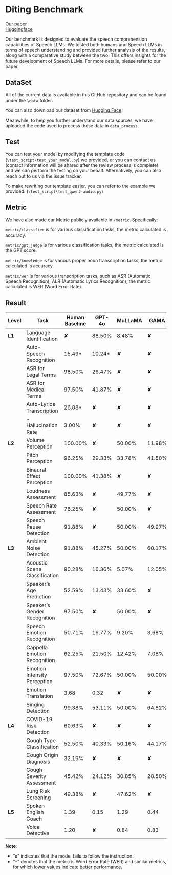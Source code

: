 # Diting Benchmark

[Our paper]()  
[Huggingface](https://huggingface.co/datasets/FreedomIntelligence/DitingBench)

Our benchmark is designed to evaluate the speech comprehension capabilities of Speech LLMs. We tested both humans and Speech LLMs in terms of speech understanding and provided further analysis of the results, along with a comparative study between the two. This offers insights for the future development of Speech LLMs. For more details, please refer to our paper.

## DataSet

All of the current data is available in this GitHub repository and can be found under the `\data` folder.

You can also download our dataset from [Hugging Face](https://huggingface.co/datasets/FreedomIntelligence/DitingBench).

Meanwhile, to help you further understand our data sources, we have uploaded the code used to process these data in `data_process`.


## Test
You can test your model by modifying the template code (`\test_script\test_your_model.py`) we provided, or you can contact us (contact information will be shared after the review process is complete) and we can perform the testing on your behalf. Alternatively, you can also reach out to us via the issue tracker.

To make rewriting our template easier, you can refer to the example we provided. (`\test_script\test_qwen2-audio.py`)
## Metric
We have also made our Metric publicly available in `/metric`. Specifically:

`metric/classifier` is for various classification tasks, the metric calculated is accuracy.

`metric/gpt_judge` is for various classification tasks, the metric calculated is the GPT score.

`metric/knowledge` is for various proper noun transcription tasks, the metric calculated is accuracy.

`metric/wer` is for various transcription tasks, such as ASR (Automatic Speech Recognition), ALR (Automatic Lyrics Recognition), the metric calculated is WER (Word Error Rate).


## Result

| **Level** | **Task**                     | **Human Baseline** | **GPT-4o** | **MuLLaMA** | **GAMA** | **SALMONN** | **Qwen2-Audio** |
|-----------|------------------------------|--------------------|------------|-------------|----------|-------------|-----------------|
| **L1**    | Language Identification       | ✘                  | 88.50%     | 8.48%       | ✘        | 35.17%      | 96.44%          |
|           | Auto-Speech Recognition       | 15.49*         | 10.24*  | ✘           | ✘        | 5.45*    | 4.63*        |
|           | ASR for Legal Terms           | 98.50%             | 26.47%     | ✘           | ✘        | ✘           | 81.04%          |
|           | ASR for Medical Terms         | 97.50%             | 41.87%     | ✘           | ✘        | ✘           | 53.86%          |
|           | Auto-Lyrics Transcription     | 26.88*          | ✘          | ✘           | ✘        | 77.12*   | 32.48*       |
|           | - Hallucination Rate          | 3.00%              | ✘          | ✘           | ✘        | 29.26%      | 38.21%          |
| **L2**    | Volume Perception             | 100.00%            | ✘          | 50.00%      | 11.98%   | 53.22%      | 48.96%          |
|           | Pitch Perception              | 96.25%             | 29.33%     | 33.78%      | 41.50%   | 50.00%      | 50.00%          |
|           | Binaural Effect Perception    | 100.00%            | 41.38%     | ✘           | ✘        | 49.88%      | ✘               |
|           | Loudness Assessment           | 85.63%             | ✘          | 49.77%      | ✘        | ✘           | 50.13%          |
|           | Speech Rate Assessment        | 76.25%             | ✘          | 50.00%      | ✘        | ✘           | 44.93%          |
|           | Speech Pause Detection        | 91.88%             | ✘          | 50.00%      | 49.97%   | ✘           | 51.70%          |
| **L3**    | Ambient Noise Detection       | 91.88%             | 45.27%     | 50.00%      | 60.17%   | 49.88%      | 50.00%          |
|           | Acoustic Scene Classification | 90.28%             | 16.36%     | 5.07%       | 12.05%   | 20.74%      | 27.67%          |
|           | Speaker’s Age Prediction      | 52.59%             | 13.43%     | 33.60%      | ✘        | 36.87%      | 38.55%          |
|           | Speaker’s Gender Recognition  | 97.50%             | ✘          | 50.00%      | ✘        | 48.12%      | 79.60%          |
|           | Speech Emotion Recognition    | 50.71%             | 16.77%     | 9.20%       | 3.68%    | 10.93%      | 79.51%          |
|           | Cappella Emotion Recognition  | 62.25%             | 21.50%     | 12.42%      | 7.08%    | 14.62%      | 62.38%          |
|           | Emotion Intensity Perception  | 97.50%             | 72.67%     | 50.00%      | 50.00%   | 49.29%      | 50.00%          |
|           | Emotion Translation | 3.68               | 0.32       | ✘           | ✘        | 0.27        | 0.31            |
|           | Singing Detection             | 99.38%             | 53.11%     | 50.00%      | 64.82%   | 56.47%      | 50.22%          |
| **L4**    | COVID-19 Risk Detection       | 60.63%             | ✘          | ✘           | ✘        | 50.00%      | 14.17%          |
|           | Cough Type Classification     | 52.50%             | 40.33%     | 50.16%      | 44.17%   | 49.17%      | 43.39%          |
|           | Cough Origin Diagnosis        | 32.19%             | ✘          | ✘           | ✘        | 4.01%       | 25.65%          |
|           | Cough Severity Assessment     | 45.42%             | 24.12%     | 30.85%      | 28.50%   | 38.24%      | 33.86%          |
|           | Lung Risk Screening           | 49.38%             | ✘          | 47.62%      | ✘        | ✘           | 50.16%          |
| **L5**    | Spoken English Coach| 1.39               | 0.15       | 1.29        | 0.44     | 0.48        | 0.54            |
|           | Voice Detective    | 1.20               | ✘          | 0.84        | 0.83     | 0.86        | 1.24            |

**Note**:
- "`✘`" indicates that the model fails to follow the instruction.
- "`*`" denotes that the metric is Word Error Rate (WER) and similar metrics, for which lower values indicate better performance.

